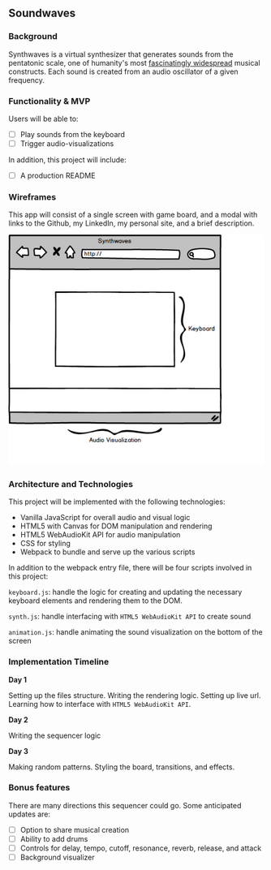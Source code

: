 ## Soundwaves

### Background  

Synthwaves is a virtual synthesizer that generates sounds from the pentatonic scale, one of humanity's most [fascinatingly widespread](https://www.youtube.com/watch?v=ne6tB2KiZuk) musical constructs. Each sound is created from an audio oscillator of a given frequency.

### Functionality & MVP  

Users will be able to:

- [ ] Play sounds from the keyboard
- [ ] Trigger audio-visualizations

In addition, this project will include:

- [ ] A production README

### Wireframes

This app will consist of a single screen with game board, and a modal with links to the Github, my LinkedIn, my personal site, and a brief description.

![wireframes](Wireframes/Main.png)

### Architecture and Technologies

This project will be implemented with the following technologies:

- Vanilla JavaScript for overall audio and visual logic
- HTML5 with Canvas for DOM manipulation and rendering
- HTML5 WebAudioKit API for audio manipulation
- CSS for styling
- Webpack to bundle and serve up the various scripts

In addition to the webpack entry file, there will be four scripts involved in this project:

`keyboard.js`: handle the logic for creating and updating the necessary keyboard elements and rendering them to the DOM.

`synth.js`: handle interfacing with `HTML5 WebAudioKit API` to create sound

`animation.js`: handle animating the sound visualization on the bottom of the screen


### Implementation Timeline

**Day 1**

Setting up the files structure. Writing the rendering logic. Setting up live url. Learning how to interface with `HTML5 WebAudioKit API`.

**Day 2**

Writing the sequencer logic


**Day 3**

Making random patterns. Styling the board, transitions, and effects.


### Bonus features

There are many directions this sequencer could go.  Some anticipated updates are:

- [ ] Option to share musical creation
- [ ] Ability to add drums
- [ ] Controls for delay, tempo, cutoff, resonance, reverb, release, and attack
- [ ] Background visualizer
